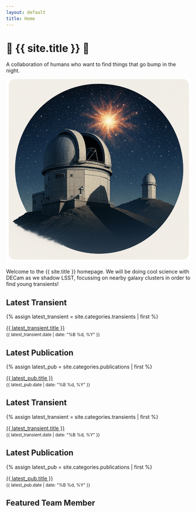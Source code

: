 ```yaml
---
layout: default
title: Home
---
```


<div class="intro">
  
  <h1> <span class="emoji">👻</span> {{ site.title }} <span class = "emoji">🦈</span> </h1>
  <p class="tagline">A collaboration of humans who want to find things that go bump in the night.</p>
  <img src="image.jpeg" alt="Observing Program" class="intro-image">
</div>

<section class="about">
  <p>
    Welcome to the {{ site.title }} homepage. We will be doing cool science with DECam as we shadow LSST, focussing on nearby galaxy clusters in order to find young transients!
  </p>
</section>

<h2>Latest Transient</h2>
{% assign latest_transient = site.categories.transients | first %}
<p><a href="{{ latest_transient.url }}">{{ latest_transient.title }}</a> <br>
<small>{{ latest_transient.date | date: "%B %d, %Y" }}</small></p>

<h2>Latest Publication</h2>
{% assign latest_pub = site.categories.publications | first %}
<p><a href="{{ latest_pub.url }}">{{ latest_pub.title }}</a> <br>
<small>{{ latest_pub.date | date: "%B %d, %Y" }}</small></p>

<!--
<h2>Featured Team Member</h2>
<div id="featured-member"></div>

<script>
  const team = [
    { name: "Richard Gecko", role: "Overlord", photo: "richard.jpg" },
  ];

  // Pick based on day of the year so it changes daily
  const today = new Date();
  const index = today.getDate() % team.length; // or use getDay() for day-of-week
  const member = team[index];

  document.getElementById("featured-member").innerHTML = `
    <img src="${member.photo}" alt="${member.name}" style="width:150px;border-radius:50%;">
    <h3>${member.name}</h3>
    <p>${member.role}</p>
  `;
</script>


<section class="highlights">
  <div class="highlight-box">
    <h2>Latest Transient</h2>
    <p><a href="/transients/latest">SN2025abc discovered at ZTF</a></p>
  </div>

  <div class="highlight-box">
    <h2>Latest Publication</h2>
    <p><a href="/publications/latest">"Shock Interaction in SN2023jgf"</a></p>
  </div>

  <div class="highlight-box">
    <h2>Featured Team Member</h2>
    <p><a href="/team/jane-doe">Jane Doe</a></p>
  </div>
</section>

<section class="highlights">
  <div class="highlight-box">
    <h2>Latest Transient</h2>
    {% assign latest_transient = site.categories.transients | first %}
    <p><a href="{{ latest_transient.url }}">{{ latest_transient.title }}</a> <br>
    <small>{{ latest_transient.date | date: "%B %d, %Y" }}</small></p>
  </div>

  <div class="highlight-box">
    <h2>Latest Publication</h2>
    {% assign latest_pub = site.categories.publications | first %}
    <p><a href="{{ latest_pub.url }}">{{ latest_pub.title }}</a> <br>
    <small>{{ latest_pub.date | date: "%B %d, %Y" }}</small></p>
  </div>

  <div class="highlight-box">
    <h2>Featured Team Member</h2>
    <div id="featured-member"></div>
  </div>
</section>

-->

<section class="highlights">
  <div class="highlight-box">
    <h2>Latest Transient</h2>
    {% assign latest_transient = site.categories.transients | first %}
    <p>
      <a href="{{ latest_transient.url }}">{{ latest_transient.title }}</a><br>
      <small>{{ latest_transient.date | date: "%B %d, %Y" }}</small>
    </p>
  </div>

  <div class="highlight-box">
    <h2>Latest Publication</h2>
    {% assign latest_pub = site.categories.publications | first %}
    <p>
      <a href="{{ latest_pub.url }}">{{ latest_pub.title }}</a><br>
      <small>{{ latest_pub.date | date: "%B %d, %Y" }}</small>
    </p>
  </div>

  <div class="highlight-box">
    <h2>Featured Team Member</h2>
    <div id="featured-member"></div>
  </div>
</section>

<script>
  const team = [
    { name: "Richard Gecko", role: "Role:Overlord", photo: "richard.jpg" }
  ];

  // Rotate daily based on day of the year
  const today = new Date();
  const index = today.getDate() % team.length;
  const member = team[index];

  document.getElementById("featured-member").innerHTML = `
    <img src="${member.photo}" alt="${member.name}" style="width:100px;border-radius:50%;margin-bottom:10px;">
    <h3>${member.name}</h3>
    <p>${member.role}</p>
  `;
</script>


